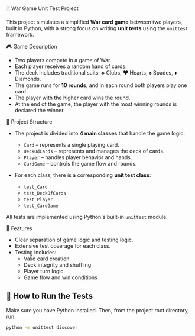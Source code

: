 🃏 War Game Unit Test Project

This project simulates a simplified **War card game** between two players, built in Python, with a strong focus on writing **unit tests** using the `unittest` framework.

 🎮 Game Description

- Two players compete in a game of War.
- Each player receives a random hand of cards.
- The deck includes traditional suits: ♣ Clubs, ♥ Hearts, ♠ Spades, ♦ Diamonds.
- The game runs for **10 rounds**, and in each round both players play one card.
- The player with the higher card wins the round.
- At the end of the game, the player with the most winning rounds is declared the winner.

 🧱 Project Structure

- The project is divided into **4 main classes** that handle the game logic:
  - `Card` – represents a single playing card.
  - `DeckOdCards` – represents and manages the deck of cards.
  - `Player` – handles player behavior and hands.
  - `CardGame` – controls the game flow and rounds.

- For each class, there is a corresponding **unit test class**:
  - `test_Card`
  - `test_DeckOfCards`
  - `test_Player`
  - `test_CardGame`

All tests are implemented using Python's built-in `unittest` module.

 🧪 Features

- Clear separation of game logic and testing logic.
- Extensive test coverage for each class.
- Testing includes:
  - Valid card creation
  - Deck integrity and shuffling
  - Player turn logic
  - Game flow and win conditions

## 🚀 How to Run the Tests

Make sure you have Python installed. Then, from the project root directory, run:

```bash
python -m unittest discover
